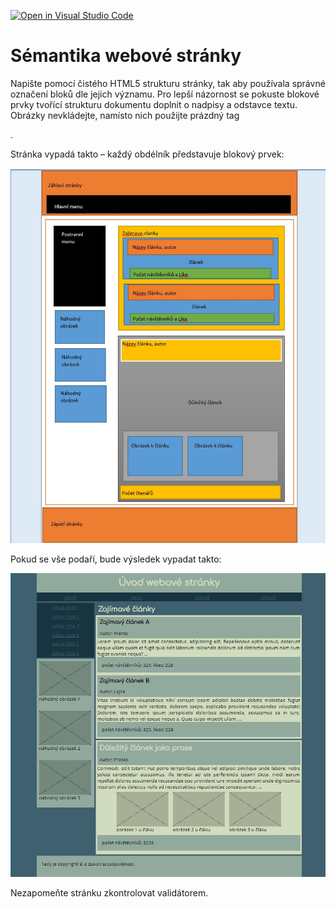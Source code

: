[![Open in Visual Studio Code](https://classroom.github.com/assets/open-in-vscode-f059dc9a6f8d3a56e377f745f24479a46679e63a5d9fe6f495e02850cd0d8118.svg)](https://classroom.github.com/online_ide?assignment_repo_id=6557817&assignment_repo_type=AssignmentRepo)
# Sémantika webové stránky

Napište pomocí čistého HTML5 strukturu stránky, tak aby používala správné označení bloků dle jejich významu. Pro lepší názornost se pokuste blokové prvky tvořící strukturu dokumentu doplnit o nadpisy a odstavce textu.  Obrázky nevkládejte, namísto nich použijte prázdný tag <div>.

Stránka vypadá takto – každý obdélník představuje blokový prvek:

![Struktura](screenshots/structure.jpg)

Pokud se vše podaří, bude výsledek vypadat takto:

![Struktura](screenshots/screen.jpg)

Nezapomeňte stránku zkontrolovat validátorem.
